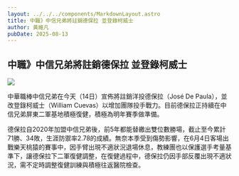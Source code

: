 ```yaml
---
layout: ../../../components/MarkdownLayout.astro
title: 中職》中信兄弟將註銷德保拉 並登錄柯威士
author: 黃維凡
pubDate: 2025-08-13
---
```

## 中職》中信兄弟將註銷德保拉 並登錄柯威士

![](/images/0dcfebd0-0c81-11f0-bdff-a30c2ebba411.webp)

中華職棒中信兄弟在今天（14日）宣佈將註銷洋投德保拉（José De Paula），並改登錄柯威士（William Cuevas）以增加團隊投手戰力。目前德保拉正持續在中信兄弟屏東二軍基地積極復健，積極為明年賽季做準備。

德保拉自2020年加盟中信兄弟後，前5年都能替繳出雙位數勝場，截止至今累計71勝、34敗，生涯防禦率2.78的成績。無奈本季受到傷勢影響，在6月4日客場出戰樂天桃猿的賽事中，因手臂出現不適狀況退場休息，教練團也以保護選手考量基準下，讓德保拉下二軍復健調整，在復健過程中，德保拉仍因手部反覆出現不適狀況，需不定時調整復健訓練與積極往返醫院檢查。

